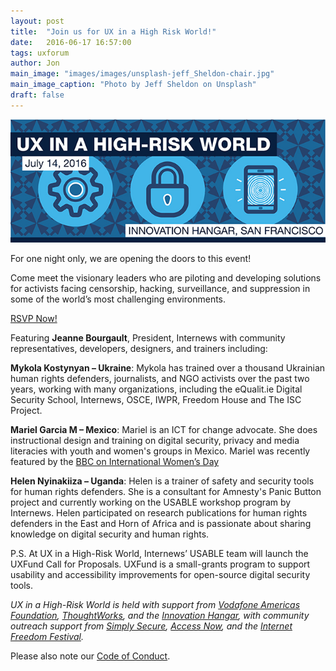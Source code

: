 ```yaml
---
layout: post
title:  "Join us for UX in a High Risk World!"
date:   2016-06-17 16:57:00
tags: uxforum
author: Jon
main_image: "images/images/unsplash-jeff_Sheldon-chair.jpg"
main_image_caption: "Photo by Jeff Sheldon on Unsplash"
draft: false
---
```



<a href="https://eventbrite.com/e/ux-in-a-high-risk-world-tickets-25739389206" target="_blank" class="image fit"><img src="/images/uxhighrisk.jpg" alt="UX in a High-Risk World; Innovation Hangar, San Francisco, July 14th" /></a>
<p>For one night only, we are opening the doors to this event!</p>

<p>Come meet the visionary leaders who are piloting and developing solutions for activists facing censorship, hacking, surveillance, and suppression in some of the world’s most challenging environments.</p>

<a href="https://eventbrite.com/e/ux-in-a-high-risk-world-tickets-25739389206" target="_blank" class="button special">RSVP Now!</a>

<!--more-->

Featuring <strong>Jeanne Bourgault</strong>, President, Internews with community representatives, developers, designers, and trainers including:

<strong>**Mykola Kostynyan – Ukraine**</strong>: Mykola has trained over a thousand Ukrainian human rights defenders, journalists, and NGO activists over the past two years, working with many organizations, including the eQualit.ie Digital Security School, Internews, OSCE, IWPR, Freedom House and The ISC Project.

<strong>Mariel Garcia M – Mexico</strong>: Mariel is an ICT for change advocate. She does instructional design and training on digital security, privacy and media literacies with youth and women's groups in Mexico. Mariel was recently featured by the <a href="http://www.bbc.com/news/in-pictures-35705391" target="_blank">BBC on International Women’s Day</a>

<strong>Helen Nyinakiiza – Uganda</strong>: Helen is a trainer of safety and security tools for human rights defenders. She is a consultant for Amnesty's Panic Button project and currently working on the USABLE workshop program by Internews. Helen participated on research publications for human rights defenders in the East and Horn of Africa and is passionate about sharing knowledge on digital security and human rights.

P.S. At UX in a High-Risk World, Internews’ USABLE team will launch the UXFund Call for Proposals. UXFund is a small-grants program to support usability and accessibility improvements for open-source digital security tools.

<em>UX in a High-Risk World is held with support from <a href="http://vodafone-us.com//technology#a-strengthening" target="_blank" class="">Vodafone Americas Foundation</a>, <a href="https://www.thoughtworks.com/" target="_blank" class="">ThoughtWorks</a>, and the <a href="http://www.ihangar.org/" target="_blank" class="">Innovation Hangar</a>, with community outreach support from <a href="https://simplysecure.org" target="_blank" class="">Simply Secure</a>, <a href="https://accessnow.org/" target="_blank" class="">Access Now</a>, and the <a href="https://internetfreedomfestival.org/" target="_blank" class="">Internet Freedom Festival</a>.</em>

Please also note our <a href="https://usable.tools/codeofconduct">Code of Conduct</a>.
